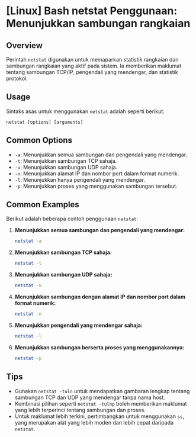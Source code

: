 # [Linux] Bash netstat Penggunaan: Menunjukkan sambungan rangkaian

## Overview
Perintah `netstat` digunakan untuk memaparkan statistik rangkaian dan sambungan rangkaian yang aktif pada sistem. Ia memberikan maklumat tentang sambungan TCP/IP, pengendali yang mendengar, dan statistik protokol.

## Usage
Sintaks asas untuk menggunakan `netstat` adalah seperti berikut:
```
netstat [options] [arguments]
```

## Common Options
- `-a`: Menunjukkan semua sambungan dan pengendali yang mendengar.
- `-t`: Menunjukkan sambungan TCP sahaja.
- `-u`: Menunjukkan sambungan UDP sahaja.
- `-n`: Menunjukkan alamat IP dan nombor port dalam format numerik.
- `-l`: Menunjukkan hanya pengendali yang mendengar.
- `-p`: Menunjukkan proses yang menggunakan sambungan tersebut.

## Common Examples
Berikut adalah beberapa contoh penggunaan `netstat`:

1. **Menunjukkan semua sambungan dan pengendali yang mendengar:**
   ```bash
   netstat -a
   ```

2. **Menunjukkan sambungan TCP sahaja:**
   ```bash
   netstat -t
   ```

3. **Menunjukkan sambungan UDP sahaja:**
   ```bash
   netstat -u
   ```

4. **Menunjukkan sambungan dengan alamat IP dan nombor port dalam format numerik:**
   ```bash
   netstat -n
   ```

5. **Menunjukkan pengendali yang mendengar sahaja:**
   ```bash
   netstat -l
   ```

6. **Menunjukkan sambungan berserta proses yang menggunakannya:**
   ```bash
   netstat -p
   ```

## Tips
- Gunakan `netstat -tuln` untuk mendapatkan gambaran lengkap tentang sambungan TCP dan UDP yang mendengar tanpa nama host.
- Kombinasi pilihan seperti `netstat -tulnp` boleh memberikan maklumat yang lebih terperinci tentang sambungan dan proses.
- Untuk maklumat lebih terkini, pertimbangkan untuk menggunakan `ss`, yang merupakan alat yang lebih moden dan lebih cepat daripada `netstat`.